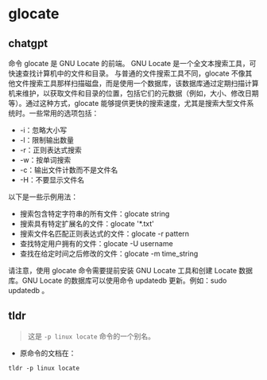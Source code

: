 # glocate 
## chatgpt 
命令 glocate 是 GNU Locate 的前端。 GNU Locate 是一个全文本搜索工具，可快速查找计算机中的文件和目录。 与普通的文件搜索工具不同，glocate 不像其他文件搜索工具那样扫描磁盘，而是使用一个数据库，该数据库通过定期扫描计算机来维护，以获取文件和目录的位置，包括它们的元数据（例如，大小、修改日期等）。通过这种方式，glocate 能够提供更快的搜索速度，尤其是搜索大型文件系统时。一些常用的选项包括：

- -i：忽略大小写
- -l：限制输出数量
- -r：正则表达式搜索
- -w：按单词搜索
- -c：输出文件计数而不是文件名
- -H：不要显示文件名

以下是一些示例用法：

- 搜索包含特定字符串的所有文件：glocate string
- 搜索具有特定扩展名的文件：glocate '*.txt'
- 搜索文件名匹配正则表达式的文件：glocate -r pattern
- 查找特定用户拥有的文件：glocate -U username
- 查找在给定时间之后修改的文件：glocate -m time_string

请注意，使用 glocate 命令需要提前安装 GNU Locate 工具和创建 Locate 数据库。GNU Locate 的数据库可以使用命令 updatedb 更新。例如：sudo updatedb 。 

## tldr 
 
> 这是 `-p linux locate` 命令的一个别名。

- 原命令的文档在：

`tldr -p linux locate`
